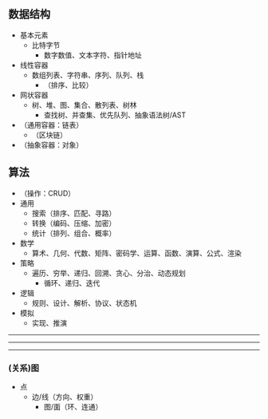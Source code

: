 ## 数据结构
  - 基本元素
    - 比特字节
      - 数字数值、文本字符、指针地址
  - 线性容器
    - 数组列表、字符串、序列、队列、栈
      - （排序、比较）
  - 网状容器
    - 树、堆、图、集合、散列表、树林
      - 查找树、并查集、优先队列、抽象语法树/AST
  - （通用容器：链表）
    - （区块链）
  - （抽象容器：对象）
## 算法
  - （操作：CRUD）
  - 通用
    - 搜索（排序、匹配、寻路）
    - 转换（编码、压缩、加密）
    - 统计（排列、组合、概率）
  - 数学
    - 算术、几何、代数、矩阵、密码学、运算、函数、演算、公式、渲染
  - 策略
    - 遍历、穷举、递归、回溯、贪心、分治、动态规划
      - 循环、递归、迭代
  - 逻辑
    - 规则、设计、解析、协议、状态机
  - 模拟
    - 实现、推演

---
---
---
### (关系)图
- 点
  - 边/线（方向、权重）
    - 图/面（环、连通）
